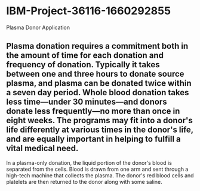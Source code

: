 # IBM-Project-36116-1660292855
Plasma Donor Application


Plasma donation requires a commitment both in the amount of time for each donation and frequency of donation. Typically it takes between one and three hours to donate source plasma, and plasma can be donated twice within a seven day period. Whole blood donation takes less time—under 30 minutes—and donors donate less frequently—no more than once in eight weeks. The programs may fit into a donor's life differently at various times in the donor's life, and are equally important in helping to fulfill a vital medical need.
-------------------------------------------------------------------------------------------------------------------------------------------------------------------------


In a plasma-only donation, the liquid portion of the donor's blood is separated from the cells. Blood is drawn from one arm and sent through a high-tech machine that collects the plasma. The donor's red blood cells and platelets are then returned to the donor along with some saline.
